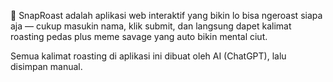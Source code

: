 🧯 SnapRoast adalah aplikasi web interaktif yang bikin lo bisa ngeroast siapa aja — cukup masukin nama, klik submit, dan langsung dapet kalimat roasting pedas plus meme savage yang auto bikin mental ciut.

Semua kalimat roasting di aplikasi ini dibuat oleh AI (ChatGPT), lalu disimpan manual.
